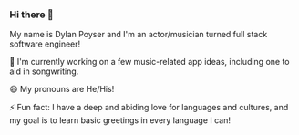 ### Hi there 👋

My name is Dylan Poyser and I'm an actor/musician turned full stack software engineer!  

🔭 I'm currently working on a few music-related app ideas, including one to aid in songwriting.

😄 My pronouns are He/His!

⚡ Fun fact: I have a deep and abiding love for languages and cultures, and my goal is to learn basic greetings in every language I can!

<!--
**dylanpoyser/dylanpoyser** is a ✨ _special_ ✨ repository because its `README.md` (this file) appears on your GitHub profile.

Here are some ideas to get you started:

- 🔭 I’m currently working on ...
- 🌱 I’m currently learning ...
- 👯 I’m looking to collaborate on ...
- 🤔 I’m looking for help with ...
- 💬 Ask me about ...
- 📫 How to reach me: ...
- 😄 Pronouns: ...
- ⚡ Fun fact: ...
-->

